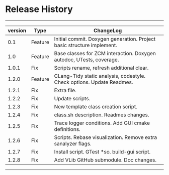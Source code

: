 # Release History

---

| version | Type    | ChangeLog                                                             |
|---------|---------|-----------------------------------------------------------------------|
| 0.1     | Feature | Initial commit. Doxygen generation. Project basic structure implement.|
| 1.0     | Feature | Base classes for ZCM interaction. Doxygen autodoc, UTests, coverage.  |
| 1.0.1   | Fix	    | Scripts rename, refresh additional clear.				    |
| 1.2.0   | Feature | CLang-Tidy static analysis, codestyle. Check options. Update Readmes. |
| 1.2.1   | Fix     | Extra file.							    |
| 1.2.2	  | Fix     | Update scripts.                                                       |
| 1.2.3   | Fix     | New template class creation script.				    |
| 1.2.4   | Fix	    | class.sh description. Readmes changes.				    |
| 1.2.5   | Fix     | Trace logger conditions. Add GUI cmake definitions.		    |
| 1.2.6   | Fix     | Scripts. Rebase visualization. Remove extra sanalyzer flags.          |
| 1.2.7   | Fix     | Install script. GTest *so. build-gui script.                          |
| 1.2.8   | Fix     | Add VLib GitHub submodule. Doc changes.				    |

---
